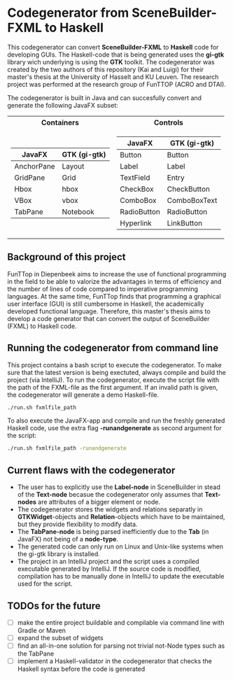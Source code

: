 # Codegenerator from SceneBuilder-FXML to Haskell
This codegenerator can convert **SceneBuilder-FXML** to **Haskell** code for developing GUIs. The Haskell-code that is being generated uses the **gi-gtk** library wich underlying is using the **GTK** toolkit. The codegenerator was created by the two authors of this repository (Kai and Luigi) for their master's thesis at the University of Hasselt and KU Leuven. The research project was performed at the research group of FunTTOP (ACRO and DTAI).

The codegenerator is built in Java and can succesfully convert and generate the following JavaFX subset:
<table>
<tr><th>Containers</th><th>Controls</th></tr>
<tr><td>

| JavaFX     | GTK (gi-gtk) |
|------------|--------------|
| AnchorPane |    Layout    |
|  GridPane  |     Grid     |
|    Hbox    |     hbox     |
|    VBox    |     vbox     |
|   TabPane  |   Notebook   |

</td><td>

|   JavaFX    | GTK (gi-gtk) |
|-------------|--------------|
|    Button   |    Button    |
|    Label    |     Label    |
|  TextField  |     Entry    |
|   CheckBox  |  CheckButton |
|   ComboBox  | ComboBoxText |
| RadioButton |  RadioButton |
|  Hyperlink  |  LinkButton  |

</td></tr> </table>

## Background of this project
FunTTop in Diepenbeek aims to increase the use of functional programming in the field to be able to valorize the advantages in terms of efficiency and the number of lines of code compared to imperative programming languages. At the same time, FunTTop finds that programming a graphical user interface (GUI) is still cumbersome in Haskell, the academically developed functional language. Therefore, this master's thesis aims to develop a code generator that can convert the output of SceneBuilder (FXML) to Haskell code.

## Running the codegenerator from command line
This project contains a bash script to execute the codegenerator.
To make sure that the latest version is being exectuted, always compile and build the project (via IntelliJ).
To run the codegenerator, execute the script file with the path of the FXML-file as the first argument. If an invalid path is given, the codegenerator will generate a demo Haskell-file. 
```bash
./run.sh fxmlfile_path
```
To also execute the JavaFX-app and compile and run the freshly generated Haskell code, use the extra flag **-runandgenerate** as second argument for the script:
```bash
./run.sh fxmlfile_path -runandgenerate
```

## Current flaws with the codegenerator
- The user has to explicitly use the **Label-node** in SceneBuilder in stead of the **Text-node** becasue the codegenerator only assumes that **Text-nodes** are attributes of a bigger element or node.
- The codegenerator stores the widgets and relations separatly in **GTKWidget**-objects and **Relation**-objects which have to be maintained, but they provide flexibility to modify data.
- The **TabPane-node** is being parsed inefficiently due to the **Tab** (in JavaFX) not being of a **node-type**.
- The generated code can only run on Linux and Unix-like systems when the gi-gtk library is installed.
- The project in an IntelliJ project and the script uses a compiled executable generated by IntelliJ. If the source code is modified, compilation has to be manually done in IntelliJ to update the executable used for the script.
## TODOs for the future
- [ ] make the entire project buildable and compilable via command line with Gradle or Maven
- [ ] expand the subset of widgets
- [ ] find an all-in-one solution for parsing not trivial not-Node types such as the TabPane
- [ ] implement a Haskell-validator in the codegenerator that checks the Haskell syntax before the code is generated
